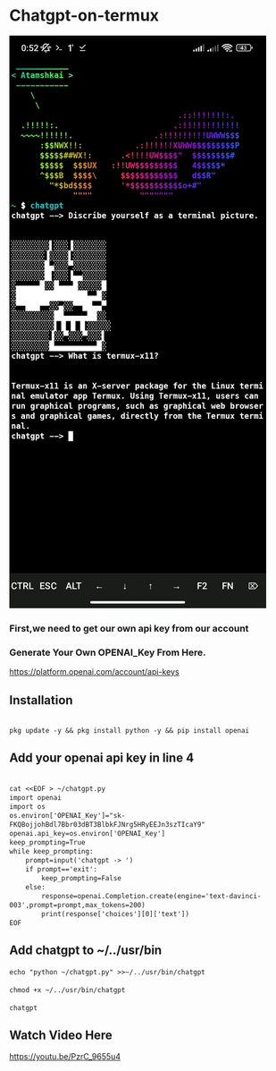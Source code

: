 # Chatgpt-on-termux

![](https://raw.githubusercontent.com/atamshkai/Chatgpt-on-termux/main/Screenshot_2023-06-22-00-52-39-625_com.termux.jpg)

### First,we need to get our own api key from our account

### Generate Your Own OPENAI_Key From Here.

https://platform.openai.com/account/api-keys

## Installation

```

pkg update -y && pkg install python -y && pip install openai

```

## Add your openai api key in line 4
 
```

cat <<EOF > ~/chatgpt.py
import openai
import os
os.environ['OPENAI_Key']="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"
openai.api_key=os.environ['OPENAI_Key']
keep_prompting=True
while keep_prompting:
    prompt=input('chatgpt -> ')
    if prompt=='exit':
        keep_prompting=False
    else:
        response=openai.Completion.create(engine='text-davinci-003',prompt=prompt,max_tokens=200)
        print(response['choices'][0]['text'])
EOF

```

## Add chatgpt to ~/../usr/bin

```
echo "python ~/chatgpt.py" >>~/../usr/bin/chatgpt
 
chmod +x ~/../usr/bin/chatgpt
 
chatgpt

```

## Watch Video Here

https://youtu.be/PzrC_9655u4
